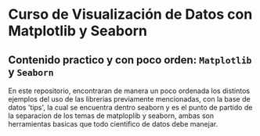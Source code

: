 # Curso de Visualización de Datos con Matplotlib y Seaborn

## Contenido practico y con poco orden: `Matplotlib` y `Seaborn`
En este repositorio, encontraran de manera un poco ordenada los distintos ejemplos del uso de las librerias previamente mencionadas, con la base de datos 'tips', la cual se encuentra dentro seaborn y es el punto de partido de la separacion de los temas de matploplib y seaborn, ambas son herramientas basicas que todo cientifico de datos debe manejar.